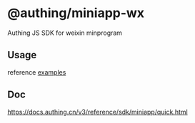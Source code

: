 # @authing/miniapp-wx

Authing JS SDK for weixin minprogram

## Usage

reference [examples](../../examples/miniapp-wx/miniapp/pages/index/index.ts)

## Doc

https://docs.authing.cn/v3/reference/sdk/miniapp/quick.html
